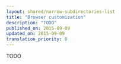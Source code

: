 ```yaml
---
layout: shared/narrow-subdirectories-list
title: "Browser customization"
description: "TODO"
published_on: 2015-09-09
updated_on: 2015-09-09
translation_priority: 0
---
```


<p class="intro">
  TODO
</p>
